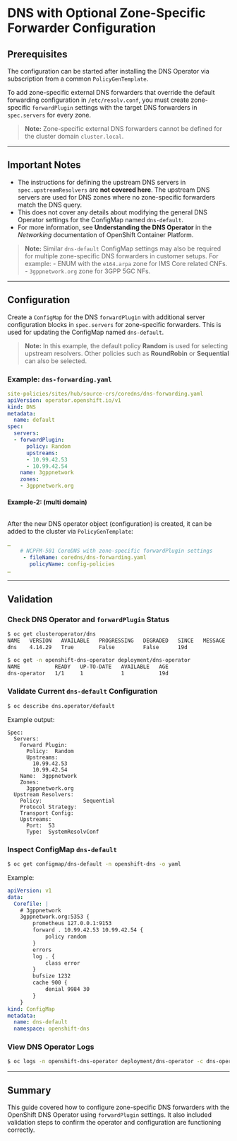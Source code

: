 # DNS with Optional Zone-Specific Forwarder Configuration

## Prerequisites

The configuration can be started after installing the DNS Operator via subscription from a common `PolicyGenTemplate`.

To add zone-specific external DNS forwarders that override the default forwarding configuration in `/etc/resolv.conf`, you must create
zone-specific `forwardPlugin` settings with the target DNS forwarders in `spec.servers` for every zone.

> **Note:** Zone-specific external DNS forwarders cannot be defined for
> the cluster domain `cluster.local`.

------------------------------------------------------------------------

## Important Notes

-   The instructions for defining the upstream DNS servers in `spec.upstreamResolvers` are **not covered here**. The upstream DNS servers are used for DNS zones where no zone-specific forwarders match the DNS query.
-   This does not cover any details about modifying the general DNS Operator settings for the ConfigMap named `dns-default`.
-   For more information, see **Understanding the DNS Operator** in the *Networking* documentation of OpenShift Container Platform.

> **Note:** Similar `dns-default` ConfigMap settings may also be
> required for multiple zone-specific DNS forwarders in customer setups.
> For example: - ENUM with the `e164.arpa` zone for IMS Core related
> CNFs. - `3gppnetwork.org` zone for 3GPP 5GC NFs.

------------------------------------------------------------------------

## Configuration

Create a `ConfigMap` for the DNS `forwardPlugin` with additional server configuration blocks in `spec.servers` for zone-specific forwarders.
This is used for updating the ConfigMap named `dns-default`.

> **Note:** In this example, the default policy **Random** is used for
> selecting upstream resolvers. Other policies such as **RoundRobin** or
> **Sequential** can also be selected.

### Example: `dns-forwarding.yaml`

``` yaml
site-policies/sites/hub/source-crs/coredns/dns-forwarding.yaml
apiVersion: operator.openshift.io/v1
kind: DNS
metadata:
  name: default
spec:
  servers:
  - forwardPlugin:
      policy: Random
      upstreams:
      - 10.99.42.53
      - 10.99.42.54
    name: 3gppnetwork
    zones:
    - 3gppnetwork.org
```
#### Example-2: (multi domain)

```
```

After the new DNS operator object (configuration) is created, it can be
added to the cluster via `PolicyGenTemplate`:

``` yaml
…
    # NCPFM-501 CoreDNS with zone-specific forwardPlugin settings
     - fileName: coredns/dns-forwarding.yaml
       policyName: config-policies
…
```

------------------------------------------------------------------------

## Validation

### Check DNS Operator and `forwardPlugin` Status

``` bash
$ oc get clusteroperator/dns
NAME   VERSION   AVAILABLE   PROGRESSING   DEGRADED   SINCE   MESSAGE
dns    4.14.29   True        False         False      19d

$ oc get -n openshift-dns-operator deployment/dns-operator
NAME           READY   UP-TO-DATE   AVAILABLE   AGE
dns-operator   1/1     1            1           19d
```

### Validate Current `dns-default` Configuration

``` bash
$ oc describe dns.operator/default
```

Example output:

    Spec:
      Servers:
        Forward Plugin:
          Policy:  Random
          Upstreams:
            10.99.42.53
            10.99.42.54
        Name:  3gppnetwork
        Zones:
          3gppnetwork.org
      Upstream Resolvers:
        Policy:             Sequential
        Protocol Strategy:
        Transport Config:
        Upstreams:
          Port:  53
          Type:  SystemResolvConf

### Inspect ConfigMap `dns-default`

``` bash
$ oc get configmap/dns-default -n openshift-dns -o yaml
```

Example:

``` yaml
apiVersion: v1
data:
  Corefile: |
    # 3gppnetwork
    3gppnetwork.org:5353 {
        prometheus 127.0.0.1:9153
        forward . 10.99.42.53 10.99.42.54 {
            policy random
        }
        errors
        log . {
            class error
        }
        bufsize 1232
        cache 900 {
            denial 9984 30
        }
    }
kind: ConfigMap
metadata:
  name: dns-default
  namespace: openshift-dns
```

### View DNS Operator Logs

``` bash
$ oc logs -n openshift-dns-operator deployment/dns-operator -c dns-operator
```

------------------------------------------------------------------------

## Summary

This guide covered how to configure zone-specific DNS forwarders with the OpenShift DNS Operator using `forwardPlugin` settings. It also included validation steps to confirm the operator and configuration are functioning correctly.
